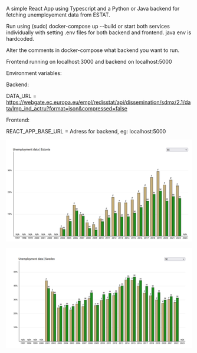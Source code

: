 A simple React App using Typescript and a Python or Java backend for fetching unemployement data from ESTAT.

Run using (sudo) docker-compose up --build or start both services individually with setting .env files for both backend and frontend. java env is hardcoded.

Alter the comments in docker-compose what backend you want to run.

Frontend running on localhost:3000 and backend on localhost:5000

Environment variables:

Backend:

DATA_URL = https://webgate.ec.europa.eu/empl/redisstat/api/dissemination/sdmx/2.1/data/lmp_ind_actru?format=json&compressed=false

Frontend:

REACT_APP_BASE_URL = Adress for backend, eg: localhost:5000


![Estonia](https://github.com/emilwennstrom/UnemploymentDataESTAT/blob/main/img/es.png)

![Sweden](https://github.com/emilwennstrom/UnemploymentDataESTAT/blob/main/img/se.png)
